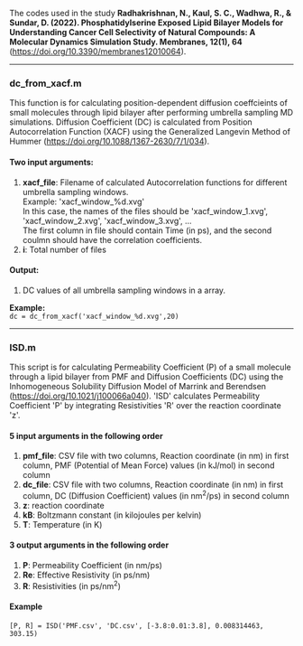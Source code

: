 The codes used in the study **Radhakrishnan, N., Kaul, S. C., Wadhwa, R., & Sundar, D. (2022). Phosphatidylserine Exposed Lipid Bilayer Models for Understanding Cancer Cell Selectivity of Natural Compounds: A Molecular Dynamics Simulation Study. Membranes, 12(1), 64** (https://doi.org/10.3390/membranes12010064).
 
---
### dc_from_xacf.m

This function is for calculating position-dependent diffusion coeffcieints of small molecules through lipid bilayer after performing umbrella sampling MD simulations.
Diffusion Coefficient (DC) is calculated from Position Autocorrelation Function (XACF) using the Generalized Langevin Method of Hummer (https://doi.org/10.1088/1367-2630/7/1/034).

#### Two input arguments:
  1) **xacf_file**: Filename of calculated Autocorrelation functions for different umbrella sampling windows.
  <br>Example: 'xacf_window_%d.xvg'
  <br>In this case, the names of the files should be 'xacf_window_1.xvg', 'xacf_window_2.xvg', 'xacf_window_3.xvg', ...
  <br>The first column in file should contain Time (in ps), and the second coulmn should have the correlation coefficients.
  2) **i**: Total number of files   
  
#### Output:
  1) DC values of all umbrella sampling windows in a array.
  
<b>Example:</b>
  <br>`dc = dc_from_xacf('xacf_window_%d.xvg',20)`
  
---
### ISD.m
This script is for calculating Permeability Coefficient (P) of a small molecule through a lipid bilayer from PMF and Diffusion Coefficients (DC) using the Inhomogeneous Solubility Diffusion Model of Marrink and Berendsen (https://doi.org/10.1021/j100066a040).
'ISD' calculates Permeability Coefficient 'P' by integrating Resistivities 'R' over the reaction coordinate 'z'. 
#### 5 input arguments in the following order
1)  **pmf_file**:   CSV file with two columns, Reaction coordinate (in nm) in first column, PMF (Potential of Mean Force) values (in kJ/mol) in second column 
2)  **dc_file**:    CSV file with two columns, Reaction coordinate (in nm) in first column, DC (Diffusion Coefficient) values (in nm<sup>2</sup>/ps) in second column
3)  **z**:          reaction coordinate
4)  **kB**:         Boltzmann constant (in kilojoules per kelvin) 
5)  **T**:          Temperature (in K)
    
#### 3 output arguments in the following order
1)  **P**:          Permeability Coefficient (in nm/ps)
2)  **Re**:         Effective Resistivity (in ps/nm)
3)  **R**:          Resistivities (in ps/nm<sup>2</sup>)
    
#### Example
  `[P, R] = ISD('PMF.csv', 'DC.csv', [-3.8:0.01:3.8], 0.008314463, 303.15)`
 
